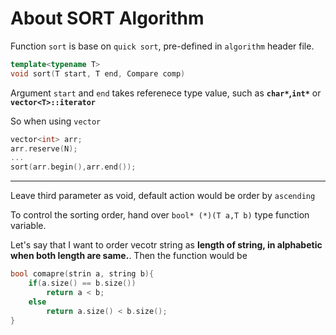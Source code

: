 # About SORT Algorithm

Function `sort` is base on `quick sort`, pre-defined in `algorithm` header file.

```cpp
template<typename T>
void sort(T start, T end, Compare comp)
```

Argument `start` and `end` takes referenece type value, such as **`char*`,`int*`** or **`vector<T>::iterator`**

So when using `vector`

```cpp
vector<int> arr;
arr.reserve(N);
...
sort(arr.begin(),arr.end());
```

---

Leave third parameter as void, default action would be order by `ascending`

To control the sorting order, hand over `bool* (*)(T a,T b)` type function variable.

Let's say that I want to order vecotr string as **length of string, in alphabetic when both length are same.**. Then the function would be

```cpp
bool comapre(strin a, string b){
    if(a.size() == b.size())
        return a < b;
    else
        return a.size() < b.size();
}
```

